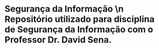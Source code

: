 # Segurança da Informação \n Repositório utilizado para disciplina de Segurança da Informação com o Professor Dr. David Sena.
